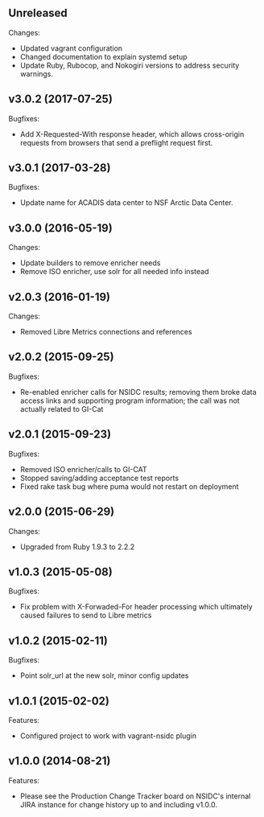## Unreleased

Changes:

  - Updated vagrant configuration
  - Changed documentation to explain systemd setup
  - Update Ruby, Rubocop, and Nokogiri versions to address security warnings.

## v3.0.2 (2017-07-25)

Bugfixes:

  - Add X-Requested-With response header, which allows cross-origin requests
    from browsers that send a preflight request first.

## v3.0.1 (2017-03-28)

Bugfixes:

  - Update name for ACADIS data center to NSF Arctic Data Center.

## v3.0.0 (2016-05-19)

Changes:

  - Update builders to remove enricher needs
  - Remove ISO enricher, use solr for all needed info instead

## v2.0.3 (2016-01-19)

Changes:

  - Removed Libre Metrics connections and references

## v2.0.2 (2015-09-25)

Bugfixes:

  - Re-enabled enricher calls for NSIDC results; removing them broke data access
    links and supporting program information; the call was not actually related
    to GI-Cat

## v2.0.1 (2015-09-23)

Bugfixes:

  - Removed ISO enricher/calls to GI-CAT
  - Stopped saving/adding acceptance test reports
  - Fixed rake task bug where puma would not restart on deployment

## v2.0.0 (2015-06-29)

Changes:

  - Upgraded from Ruby 1.9.3 to 2.2.2

## v1.0.3 (2015-05-08)

Bugfixes:

  - Fix problem with X-Forwaded-For header processing
    which ultimately caused failures to send to Libre
    metrics

## v1.0.2 (2015-02-11)

Bugfixes:

  - Point solr_url at the new solr, minor config updates

## v1.0.1 (2015-02-02)

Features:

  - Configured project to work with vagrant-nsidc plugin

## v1.0.0 (2014-08-21)

Features:

  - Please see the Production Change Tracker board on NSIDC's internal JIRA
    instance for change history up to and including v1.0.0.
